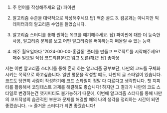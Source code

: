 1. 주 언어를 작성해주세요
답) 파이썬

2. 알고리즘 수준을 대략적으로 작성해주세요
답) 백준 골드 3. 컴공과는 아니지만 빅데이터과의 알고리즘 수업을 들었습니다. 

3. 알고리즘 스터디를 통해 원하는 목표를 얘기해주세요.
답) 파이썬에 대한 더 능숙한 사용, 알고리즘 문제를 보고 어떤 알고리즘을 써야하는지 떠올릴 수 있는 능력

4. 매주 월요일마다 '2024-00-00-홍길동' 폴더를 만들고 프로젝트를 시작해주세요! 매주 일요일 직접 코드리뷰(라고 읽고 토론)해요!
답) 좋아용


저는 이번 알고리즘 스터디를 통해 흔히 하는 알고리즘 공부보단, 나만의 코드를 구체화 시키는 목적으로 하고싶습니다.
일반 평문을 작성할 떄도, 나만의 글 스타일이 있습니다. 코드도 당연히 사람이 작성하기에 코드 스타일이 정말 다 다르다고 생각합니다.
챗 지피티를 활용해서 코딩테스트 과제를 해결해도 좋습니다! 하지만 그 결과가 나만의 코드 스타일로 변경하는건 챗지피티도 불가능하기 때문에,
이번에 알고리즘 스터디를 통해 나만의 코드작성의 습관적인 부분과 문제를 해결할 때의 나의 생각을 정리하는 시간이 되면 좋겠습니다.
-> 즐거운 스터디가 되면 좋겠습니다!